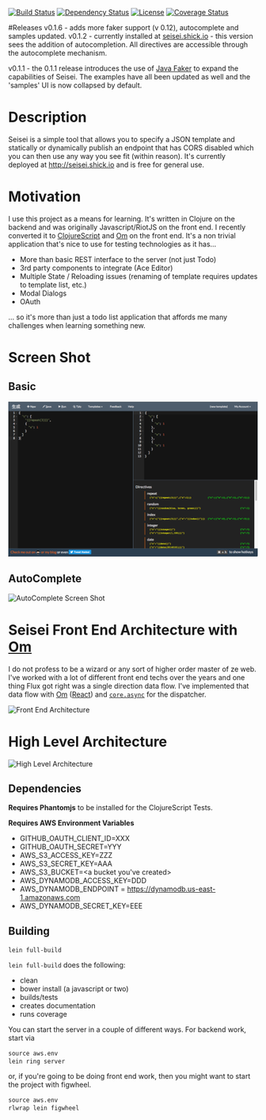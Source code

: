 [![Build Status](https://travis-ci.org/trevershick/seisei.svg?branch=master)](https://travis-ci.org/trevershick/seisei)
[![Dependency Status](https://www.versioneye.com/user/projects/5837af84e7cea00045b892d1/badge.svg?style=flat-square)](https://www.versioneye.com/user/projects/5837af84e7cea00045b892d1)
[![License](http://img.shields.io/:license-mit-brightgreen.svg)](http://www.apache.org/licenses/LICENSE-2.0.html)
[![Coverage Status](https://coveralls.io/repos/github/trevershick/ldap-test-utils/badge.svg?branch=master)](https://coveralls.io/github/trevershick/seisei?branch=master)

#Releases
v0.1.6 - adds more faker support (v 0.12), autocomplete and samples updated. 
v0.1.2 - currently installed at [seisei.shick.io](seisei.shick.io) - this version sees the addition of autocompletion.
All directives are accessible through the autocomplete mechanism.

v0.1.1 - the 0.1.1 release introduces the use of [Java Faker](https://github.com/DiUS/java-faker) to expand the capabilities of Seisei.  The examples have all been updated as well and the 'samples' UI is now collapsed by default.

# Description
Seisei is a simple tool that allows you to specify a JSON template and statically or dynamically publish an endpoint that has CORS disabled which you can then use any way you see fit (within reason).  It's currently deployed at http://seisei.shick.io and is free for general use.


# Motivation
I use this project as a means for learning.  It's written in Clojure on the backend and was originally Javascript/RiotJS on the front end.  I recently converted it to [ClojureScript](https://github.com/clojure/clojurescript) and [Om](https://github.com/omcljs/om) on the front end.  It's a non trivial application that's nice to use for testing technologies as it has...
* More than basic REST interface to the server (not just Todo)
* 3rd party components to integrate (Ace Editor)
* Multiple State / Reloading issues (renaming of template requires updates to template list, etc.)
* Modal Dialogs
* OAuth

... so it's more than just a todo list application that affords me many challenges when learning something new.

# Screen Shot
## Basic
![Screen Shot](ss.png)

## AutoComplete
![AutoComplete Screen Shot](https://trevershick.github.io/images/autocomplete.png)

# Seisei Front End Architecture with [Om](https://github.com/omcljs/om)

I do not profess to be a wizard or any sort of higher order master of ze web.  I've worked with a lot of different front end techs over the years and one thing Flux got right was a single direction data flow.  I've implemented that data flow with [Om](https://github.com/omcljs/om) ([React](https://facebook.github.io/react/)) and [```core.async```](https://github.com/clojure/core.async) for the dispatcher.

![Front End Architecture](http://www.gliffy.com/go/publish/image/9498269/L.png)

# High Level Architecture

![High Level Architecture](http://www.gliffy.com/go/publish/image/9536687/L.png)

## Dependencies
**Requires Phantomjs** to be installed for the ClojureScript Tests.

**Requires AWS Environment Variables**

* GITHUB_OAUTH_CLIENT_ID=XXX
* GITHUB_OAUTH_SECRET=YYY
* AWS_S3_ACCESS_KEY=ZZZ
* AWS_S3_SECRET_KEY=AAA
* AWS_S3_BUCKET=<a bucket you've created>
* AWS_DYNAMODB_ACCESS_KEY=DDD
* AWS_DYNAMODB_ENDPOINT = https://dynamodb.us-east-1.amazonaws.com
* AWS_DYNAMODB_SECRET_KEY=EEE

## Building
```
lein full-build
```

```lein full-build``` does the following:
* clean
* bower install (a javascript or two)
* builds/tests
* creates documentation
* runs coverage

You can start the server in a couple of different ways.  For backend work, start via

```
source aws.env
lein ring server
```
or, if you're going to be doing front end work, then you might want to start the project with figwheel.

```
source aws.env
rlwrap lein figwheel
```
